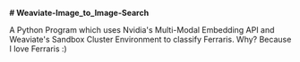 **# Weaviate-Image_to_Image-Search**

A Python Program which uses Nvidia's Multi-Modal Embedding API and Weaviate's Sandbox Cluster Environment to classify Ferraris. Why? Because I love Ferraris :) 

